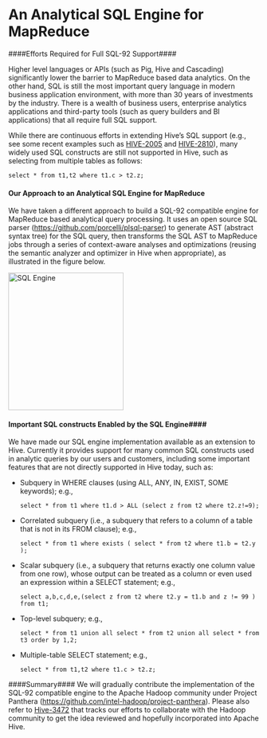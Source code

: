 # An Analytical SQL Engine for MapReduce #

####Efforts Required for Full SQL-92 Support####

Higher level languages or APIs (such as Pig, Hive and Cascading) significantly lower the barrier to MapReduce based data analytics. On the other hand, SQL is still the most important query language in modern business application environment, with more than 30 years of investments by the industry. There is a wealth of business users, enterprise analytics applications and third-party tools (such as query builders and BI applications) that all require full SQL support.

While there are continuous efforts in extending Hive’s SQL support (e.g., see some recent examples such as [HIVE-2005](https://issues.apache.org/jira/browse/HIVE-2005) and [HIVE-2810](https://issues.apache.org/jira/browse/HIVE-2810)), many widely used SQL constructs are still not supported in Hive, such as selecting from multiple tables as follows:

`select * from t1,t2 where t1.c > t2.z;`

#### Our Approach to an Analytical SQL Engine for MapReduce ####

We have taken a different approach to build a SQL-92 compatible engine for MapReduce based analytical query processing. It uses an open source SQL parser (<https://github.com/porcelli/plsql-parser>) to generate AST (abstract syntax tree) for the SQL query, then transforms the SQL AST to MapReduce jobs through a series of context-aware analyses and optimizations (reusing the semantic analyzer and optimizer in Hive when appropriate), as illustrated in the figure below.

<img src="http://cloud.github.com/downloads/intel-hadoop/hive-0.9-panthera/sql_engine.jpg" alt="SQL Engine" width="231" height="276" />

#### Important SQL constructs Enabled  by the SQL Engine####

We have made our SQL engine implementation available as an extension to Hive. Currently it provides support for many common SQL constructs used in analytic queries by our users and customers, including some important features that are not directly supported in Hive today, such as:

* Subquery in WHERE clauses (using ALL, ANY, IN, EXIST, SOME keywords); e.g.,

  `select * from t1 where t1.d > ALL (select z from t2 where t2.z!=9);`

* Correlated subquery (i.e., a subquery that refers to a column of a table that is not in its FROM clause); e.g.,

  `select * from t1 where exists ( select * from t2 where t1.b = t2.y );`

* Scalar subquery (i.e., a subquery that returns exactly one column value from one row), whose output can be treated as a column or even used an expression within a SELECT statement; e.g.,

  `select a,b,c,d,e,(select z from t2 where t2.y = t1.b and z != 99 ) from t1;`

* Top-level subquery; e.g.,

  `select * from t1 union all select * from t2 union all select * from t3 order by 1,2;`

* Multiple-table SELECT statement; e.g., 

  `select * from t1,t2 where t1.c > t2.z;`


####Summary####
We will gradually contribute the implementation of the SQL-92 compatible engine to the Apache Hadoop community under Project Panthera (<https://github.com/intel-hadoop/project-panthera>). Please also refer to [Hive-3472](https://issues.apache.org/jira/browse/HIVE-3472) that tracks our efforts to collaborate with the Hadoop community to get the idea reviewed and hopefully incorporated into Apache Hive.
